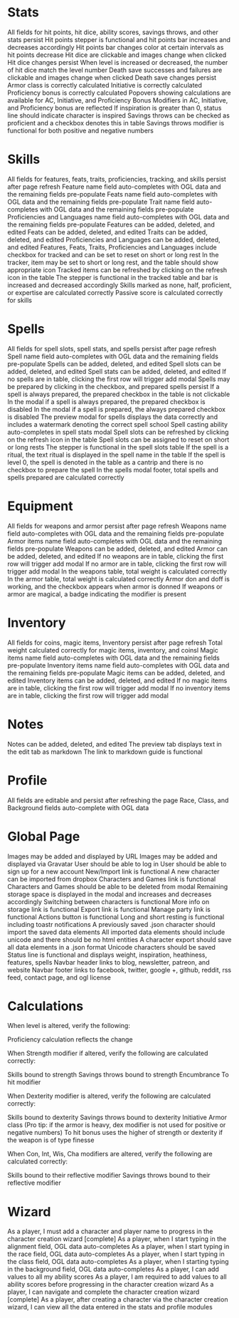 Stats
=====

All fields for hit points, hit dice, ability scores, savings throws, and other stats persist
Hit points stepper is functional and hit points bar increases and decreases accordingly
Hit points bar changes color at certain intervals as hit points decrease
Hit dice are clickable and images change when clicked
Hit dice changes persist
When level is increased or decreased, the number of hit dice match the level number
Death save successes and failures are clickable and images change when clicked
Death save changes persist
Armor class is correctly calculated
Initiative is correctly calculated
Proficiency bonus is correctly calculated
Popovers showing calculations are available for AC, Initiative, and Proficiency Bonus
Modifiers in AC, Initiative, and Proficiency bonus are reflected
If inspiration is greater than 0, status line should indicate character is inspired
Savings throws can be checked as proficient and a checkbox denotes this in table
Savings throws modifier is functional for both positive and negative numbers

Skills
======

All fields for features, feats, traits, proficiencies, tracking, and skills persist after page refresh
Feature name field auto-completes with OGL data and the remaining fields pre-populate
Feats name field auto-completes with OGL data and the remaining fields pre-populate
Trait name field auto-completes with OGL data and the remaining fields pre-populate
Proficiencies and Languages name field auto-completes with OGL data and the remaining fields pre-populate
Features can be added, deleted, and edited
Feats can be added, deleted, and edited
Traits can be added, deleted, and edited
Proficiencies and Languages can be added, deleted, and edited
Features, Feats, Traits, Proficiencies and Languages include checkbox for tracked and can be set to reset on short or long rest
In the tracker, item may be set to short or long rest, and the table should show appropriate icon
Tracked items can be refreshed by clicking on the refresh icon in the table
The stepper is functional in the tracked table and bar is increased and decreased accordingly
Skills marked as none, half, proficient, or expertise are calculated correctly
Passive score is calculated correctly for skills

Spells
======

All fields for spell slots, spell stats, and spells persist after page refresh
Spell name field auto-completes with OGL data and the remaining fields pre-populate
Spells can be added, deleted, and edited
Spell slots can be added, deleted, and edited
Spell stats can be added, deleted, and edited
If no spells are in table, clicking the first row will trigger add modal
Spells may be prepared by clicking in the checkbox, and prepared spells persist
If a spell is always prepared, the prepared checkbox in the table is not clickable
In the modal if a spell is always prepared, the prepared checkbox is disabled
In the modal if a spell is prepared, the always prepared checkbox is disabled
The preview modal for spells displays the data correctly and includes a watermark denoting the correct spell school
Spell casting ability auto-completes in spell stats modal
Spell slots can be refreshed by clicking on the refresh icon in the table
Spell slots can be assigned to reset on short or long rests
The stepper is functional in the spell slots table
If the spell is a ritual, the text ritual is displayed in the spell name in the table
If the spell is level 0, the spell is denoted in the table as a cantrip and there is no checkbox to prepare the spell
In the spells modal footer, total spells and spells prepared are calculated correctly


Equipment
=========

All fields for weapons and armor persist after page refresh
Weapons name field auto-completes with OGL data and the remaining fields pre-populate
Armor items name field auto-completes with OGL data and the remaining fields pre-populate
Weapons can be added, deleted, and edited
Armor can be added, deleted, and edited
If no weapons are in table, clicking the first row will trigger add modal
If no armor are in table, clicking the first row will trigger add modal
In the weapons table, total weight is calculated correctly
In the armor table, total weight is calculated correctly
Armor don and doff is working, and the checkbox appears when armor is donned
If weapons or armor are magical, a badge indicating the modifier is present

Inventory
=========

All fields for coins, magic items, Inventory persist after page refresh
Total weight calculated correctly for magic items, inventory, and coinsl
Magic items name field auto-completes with OGL data and the remaining fields pre-populate
Inventory items name field auto-completes with OGL data and the remaining fields pre-populate
Magic items can be added, deleted, and edited
Inventory items can be added, deleted, and edited
If no magic items are in table, clicking the first row will trigger add modal
If no inventory items are in table, clicking the first row will trigger add modal

Notes
=====

Notes can be added, deleted, and edited
The preview tab displays text in the edit tab as markdown
The link to markdown guide is functional

Profile
=======

All fields are editable and persist after refreshing the page
Race, Class, and Background fields auto-complete with OGL data

Global Page
===========

Images may be added and displayed by URL
Images may be added and displayed via Gravatar
User should be able to log in
User should be able to sign up for a new account
New/Import link is functional
A new character can be imported from dropbox
Characters and Games link is functional
Characters and Games should be able to be deleted from modal
Remaining storage space is displayed in the modal and increases and decreases accordingly
Switching between characters is functional
More info on storage link is functional
Export link is functional
Manage party link is functional
Actions button is functional
Long and short resting is functional including toastr notifications
A previously saved .json character should import the saved data elements
All imported data elements should include unicode and there should be no html entities
A character export should save all data elements in a .json format
Unicode characters should be saved
Status line is functional and displays weight, inspiration, heathiness, features, spells
Navbar header links to blog, newsletter, patreon, and website
Navbar footer links to facebook, twitter, google +, github, reddit, rss feed, contact page, and ogl license

Calculations
============

When level is altered, verify the following:

Proficiency calculation reflects the change

When Strength modifier if altered, verify the following are calculated correctly:

Skills bound to strength
Savings throws bound to strength
Encumbrance
To hit modifier

When Dexterity modifier is altered, verify the following are calculated correctly:

Skills bound to dexterity
Savings throws bound to dexterity
Initiative
Armor class (Pro tip: if the armor is heavy, dex modifier is not used for positive or negative numbers)
To hit bonus uses the higher of strength or dexterity if the weapon is of type finesse

When Con, Int, Wis, Cha modifiers are altered, verify the following are calculated correctly:

Skills bound to their reflective modifier
Savings throws bound to their reflective modifier

Wizard
======

As a player, I must add a character and player name to progress in the character creation wizard [complete]
As a player, when I start typing in the alignment field, OGL data auto-completes
As a player, when I start typing in the race field, OGL data auto-completes
As a player, when I start typing in the class field, OGL data auto-completes
As a player, when I starting typing in the background field, OGL data auto-completes
As a player, I can add values to all my ability scores
As a player, I am required to add values to all ability scores before progressing in the character creation wizard
As a player, I can navigate and complete the character creation wizard [complete]
As a player, after creating a character via the character creation wizard, I can view all the data entered in the stats and profile modules




